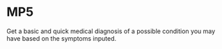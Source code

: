 # MP5
Get a basic and quick medical diagnosis of a possible condition you may have based on the symptoms inputed.

